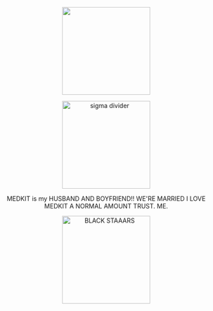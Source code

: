 <p align="center">
    <img width="200" src="https://i.imgur.com/SuYMIHj.png"ac i forgot">
</p>
<p align="center">
    <img width="200" src="https://64.media.tumblr.com/13d0ecc1519f657ecc7b8295dc66f9bf/8e46577bedd8d429-6f/s1280x1920/d33dc33c5aa17b6c1206fcce7583a5acade152f6.pnj" alt="sigma divider">
</p>
<p align="center">
    MEDKIT is my HUSBAND AND BOYFRIEND!! WE'RE MARRIED I LOVE MEDKIT A NORMAL AMOUNT TRUST. ME. 
</p>
<p align="center">
    <img width="200" src="https://64.media.tumblr.com/13d0ecc1519f657ecc7b8295dc66f9bf/8e46577bedd8d429-6f/s1280x1920/d33dc33c5aa17b6c1206fcce7583a5acade152f6.pnj" alt="BLACK STAAARS">
</p>
